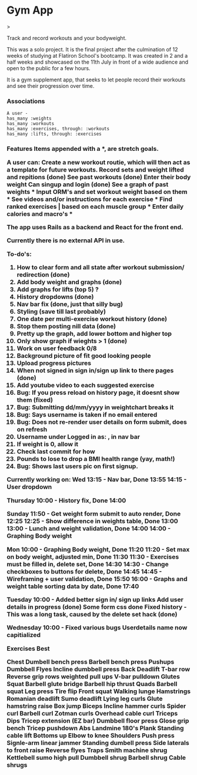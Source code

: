 <h1> Gym App </h1>>
<p>Track and record workouts and your bodyweight.

This was a solo project. It is the final project after the culmination of 12 weeks of studying at Flatiron School's bootcamp. It was created in 2 and a half weeks and showcased on the 11th July in front of a wide audience and open to the public for a few hours.

It is a gym supplement app, that seeks to let people record their workouts and see their progression over time.</p>


<h3> Associations </h3> 

    A user -
    has_many :weights
    has_many :workouts
    has_many :exercises, through: :workouts
    has_many :lifts, through: :exercises

<h3> Features 
Items appended with a *, are stretch goals. 

A user can:
Create a new workout routie, which will then act as a template for future workouts.
Record sets and weight lifted and repitions (done)
See past workouts (done)
Enter their body weight 
Can singup and login (done)
See a graph of past weights * 
Input ORM's and set workout weight based on them *
See videos and/or instructions for each exercise *
Find ranked exercises | based on each muscle group *
Enter daily calories and macro's *

The app uses Rails as a backend and React for the front end. 

Currently there is no external API in use.

To-do's: 
1. How to clear form and all state after workout submission/ redirection (done)
2. Add body weight and graphs (done) 
3. Add graphs for lifts (top 5) ?
4. History dropdowns (done)
5. Nav bar fix (done, just that silly bug)
6. Styling (save till last probably)
7. One date per multi-exercise workout history (done)
8. Stop them posting nill data (done)
9. Pretty up the graph, add lower bottom and higher top
10. Only show graph if wieghts > 1 (done)
11. Work on user feedback 0/8
12. Background picture of fit good looking people
13. Upload progress pictures
14. When not signed in sign in/sign up link to there pages (done)
15. Add youtube video to each suggested exercise
16. Bug: If you press reload on history page, it doesnt show them (fixed)
17. Bug: Submitting dd/mm/yyyy in weightchart breaks it
18. Bug: Says username is taken if no email entered
19. Bug: Does not re-render user details on form submit, does on refresh
20. Username under Logged in as: , in nav bar
21. If weight is 0, allow it
22. Check last commit for how 
23. Pounds to lose to drop a BMI health range (yay, math!)
24. Bug: Shows last users pic on first signup.

Currently working on: 
Wed 
13:15 - Nav bar, Done 13:55
14:15 - User dropdown 

Thursday
10:00 - History fix, Done 14:00

Sunday 
11:50 - Get weight form submit to auto render, Done 12:25
12:25 - Show difference in weights table, Done 13:00
13:00 - Lunch and weight validation, Done 14:00
14:00 - Graphing Body weight

Mon
10:00 - Graphing Body weight, Done 11:20 
11:20 - Set max on body weight, adjusted min, Done 11:30
11:30 - Exercises must be filled in, delete set, Done 14:30
14:30 - Change checkboxes to buttons for delete, Done 14:45
14:45 - Wireframing + user validation, Done 15:50
16:00 - Graphs and weight table sorting data by date, Done 17:40

Tuesday
10:00 - Added better sign in/ sign up links
        Add user details in progress (done)
        Some form css done
        Fixed history - This was a long task, caused by the delete set hack (done)

Wednesday 
10:00 - Fixed various bugs
        Userdetails name now capitialized
        


Exercises Best 

Chest 
    Dumbell bench press
    Barbell bench press
    Pushups
    Dumbbell Flyes
    Incline dumbbell press
Back
    Deadlift
    T-bar row 
    Reverse grip rows
    weighted pull ups
    V-bar pulldown 
Glutes 
    Squat
    Barbell glute bridge
    Barbell hip thrust
Quads
    Barbell squat
    Leg press
    Tire flip
    Front squat
    Walking lunge
Hamstrings
    Romanian deadlift
    Sumo deadlift
    Lying leg curls
    Glute hamstring raise
    Box jump
Biceps
    Incline hammer curls
    Spider curl
    Barbell curl
    Zotman curls
    Overhead cable curl
Triceps
    Dips
    Tricep extension (EZ bar)
    Dumbbell floor press
    Glose grip bench
    Tricep pushdown
Abs
    Landmine 180's
    Plank
    Standing cable lift
    Bottoms up
    Elbow to knee
Shoulders
    Push press
    Signle-arm linear jammer
    Standing dumbell press
    Side laterals to front raise
    Reverse flyes
Traps
    Smith machine shrug
    Kettlebell sumo high pull
    Dumbbell shrug
    Barbell shrug
    Cable shrugs